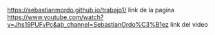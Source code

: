https://sebastianmordo.github.io/trabajo1/
link de la pagina
https://www.youtube.com/watch?v=Jhs19PUFvPc&ab_channel=SebastianOrdo%C3%B1ez
link del video
